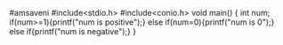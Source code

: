 #amsaveni
#include<stdio.h>
#include<conio.h>
void main()
{
int num;
if(num>=1){printf("num is positive");}
else if(num=0){printf("num is 0");}
else if{printf("num is negative");}
}
